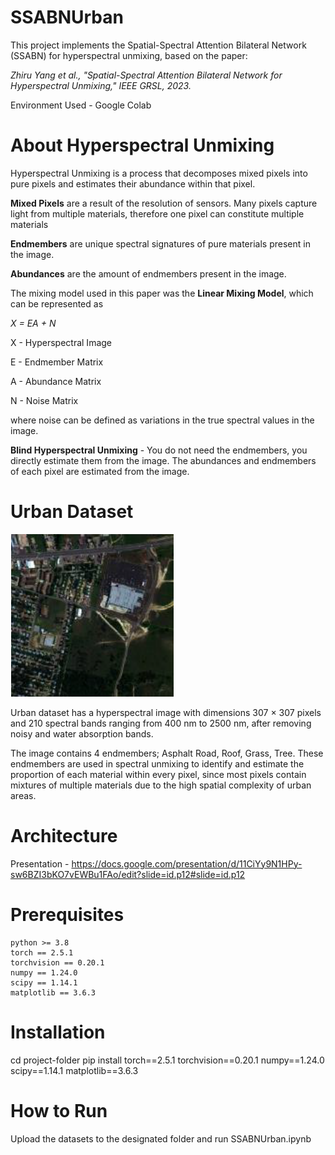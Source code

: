 # SSABNUrban

This project implements the Spatial-Spectral Attention Bilateral Network (SSABN) for hyperspectral unmixing, based on the paper: 

*Zhiru Yang et al., "Spatial-Spectral Attention Bilateral Network for Hyperspectral Unmixing," IEEE GRSL, 2023.*

Environment Used - Google Colab

# About Hyperspectral Unmixing
Hyperspectral Unmixing is a process that decomposes mixed pixels into pure pixels and estimates their abundance within that pixel. 

**Mixed Pixels** are a result of the resolution of sensors. Many pixels capture light from multiple materials, therefore one pixel 
can constitute multiple materials

**Endmembers** are unique spectral signatures of pure materials present in the image. 

**Abundances** are the amount of endmembers present in the image.

The mixing model used in this paper was the **Linear Mixing Model**, which can be represented as 

*X = EA + N*

X - Hyperspectral Image

E - Endmember Matrix

A - Abundance Matrix 

N - Noise Matrix

where noise can be defined as variations in the true spectral values in the image.

**Blind Hyperspectral Unmixing** - You do not need the endmembers, you directly estimate them from the image.
The abundances and endmembers of each pixel are estimated from the image.

# Urban Dataset

![Diagram](assets/urbanimage.png)

Urban dataset has a hyperspectral image with dimensions 307 × 307 pixels and 210 spectral bands ranging from 400 nm to 2500 nm, after removing noisy and water absorption bands. 

The image contains 4 endmembers; Asphalt Road, Roof, Grass, Tree. These endmembers are used in spectral unmixing to identify and estimate the proportion of each material within every pixel, since most pixels contain mixtures of multiple materials due to the high spatial complexity of urban areas.

# Architecture




Presentation - https://docs.google.com/presentation/d/11CiYy9N1HPy-sw6BZI3bKO7vEWBu1FAo/edit?slide=id.p12#slide=id.p12
# Prerequisites
```
python >= 3.8
torch == 2.5.1
torchvision == 0.20.1
numpy == 1.24.0
scipy == 1.14.1
matplotlib == 3.6.3
```
# Installation
cd project-folder
pip install torch==2.5.1 torchvision==0.20.1 numpy==1.24.0 scipy==1.14.1
matplotlib==3.6.3

# How to Run
Upload the datasets to the designated folder and run SSABNUrban.ipynb


